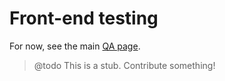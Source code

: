 # Front-end testing

For now, see the main [QA page](../qa.md).

> @todo This is a stub. Contribute something!
